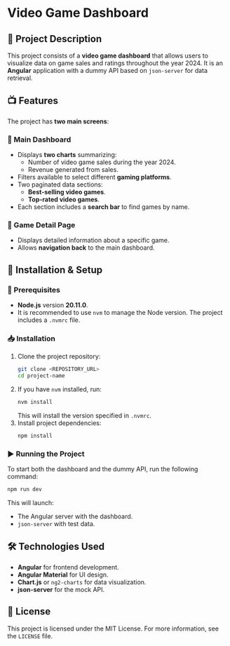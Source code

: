# Video Game Dashboard

## 📌 Project Description

This project consists of a **video game dashboard** that allows users to visualize data on game sales and ratings throughout the year 2024. It is an **Angular** application with a dummy API based on `json-server` for data retrieval.

## 📺 Features

The project has **two main screens**:

### 🔹 Main Dashboard
- Displays **two charts** summarizing:
  - Number of video game sales during the year 2024.
  - Revenue generated from sales.
- Filters available to select different **gaming platforms**.
- Two paginated data sections:
  - **Best-selling video games**.
  - **Top-rated video games**.
- Each section includes a **search bar** to find games by name.

### 🔹 Game Detail Page
- Displays detailed information about a specific game.
- Allows **navigation back** to the main dashboard.

## 🚀 Installation & Setup

### 🔧 Prerequisites
- **Node.js** version **20.11.0**.
- It is recommended to use `nvm` to manage the Node version. The project includes a `.nvmrc` file.

### 📥 Installation
1. Clone the project repository:
   ```sh
   git clone <REPOSITORY_URL>
   cd project-name
   ```
2. If you have `nvm` installed, run:
   ```sh
   nvm install
   ```
   This will install the version specified in `.nvmrc`.
3. Install project dependencies:
   ```sh
   npm install
   ```

### ▶️ Running the Project
To start both the dashboard and the dummy API, run the following command:
```sh
npm run dev
```
This will launch:
- The Angular server with the dashboard.
- `json-server` with test data.

## 🛠 Technologies Used
- **Angular** for frontend development.
- **Angular Material** for UI design.
- **Chart.js** or `ng2-charts` for data visualization.
- **json-server** for the mock API.

## 📄 License
This project is licensed under the MIT License. For more information, see the `LICENSE` file.

